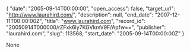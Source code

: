 {
  "date": "2005-09-14T00:00:00", 
  "open_access": false, 
  "target_url": "http://www.laurahird.com/", 
  "description": null, 
  "end_date": "2007-12-11T00:00:00Z", 
  "title": "www.laurahird.com", 
  "record_id": "20050914T000000/rZFxk6ly7KGVkmV9F/Apfw==", 
  "publisher": "laurahird.com", 
  "slug": 113568, 
  "start_date": "2005-09-14T00:00:00Z"
}

None